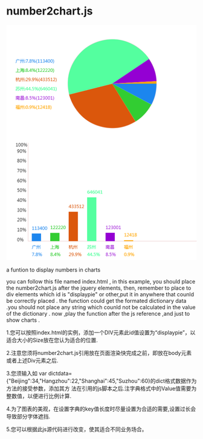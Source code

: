 number2chart.js
=============== 

![alt tag](https://github.com/keejun/number2chart.js/blob/master/sample.png?raw=true)

a funtion to display numbers in charts

you can follow this file named index.html , in this example, you should place the number2chart.js after the jquery elements,
then, remember to place to div elements which id is "displaypie" or other,put it in anywhere that counld be correctly placed .
the function could get the formated dictionary data .you should not place any string which counld not be calculated in the value of the dictionary .  now ,play the function after the js reference ,and just to show charts .

1.您可以按照index.html的实例，添加一个DIV元素此id值设置为“displaypie”，以适合大小的Size放在您认为适合的位置.

2.注意您须将number2chart.js引用放在页面渲染快完成之前，即放在body元素或者上述Div元素之后.

3.您须输入如 var dictdata={"Beijing":34,"Hangzhou":22,"Shanghai":45,"Suzhou":60}的dict格式数据作为方法的接受参数，添加其方   法在引用的js脚本之后.注字典格式中的Value值需要为整数值，以便进行比例计算.

4.为了图表的美观，在设置字典的key值长度时尽量设置为合适的需要,设置过长会导致部分字体遮挡.

5.您可以根据此js源代码进行改变，使其适合不同业务场合。
